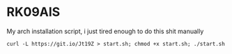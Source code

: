 # RK09AIS
My arch installation script, i just tired enough to do this shit manually
```
curl -L https://git.io/Jt19Z > start.sh; chmod +x start.sh; ./start.sh
```
